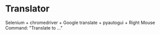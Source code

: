 # Translator  
Selenium + chromedriver + Google translate + pyautogui + Right Mouse Command: "Translate to ..."
